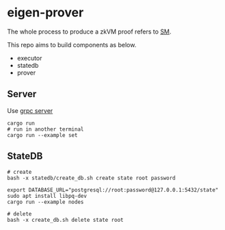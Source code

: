 # eigen-prover

The whole process to produce a zkVM proof refers to [SM](https://github.com/0xEigenLabs/eigen-zkvm/tree/main/SM#sm).

This repo aims to build components as below.

* executor
* statedb
* prover

## Server

Use [grpc server](https://github.com/hyperium/tonic/blob/master/examples/helloworld-tutorial.md)

```
cargo run
# run in another terminal
cargo run --example set
```

## StateDB

```
# create
bash -x statedb/create_db.sh create state root password

export DATABASE_URL="postgresql://root:password@127.0.0.1:5432/state"
sudo apt install libpq-dev
cargo run --example nodes

# delete
bash -x create_db.sh delete state root
```
